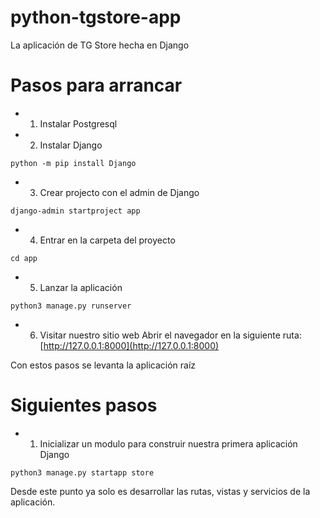 # python-tgstore-app
La aplicación de TG Store hecha en Django

# Pasos para arrancar
- 1. Instalar Postgresql
- 2. Instalar Django
```
python -m pip install Django
```
- 3. Crear projecto con el admin de Django
```
django-admin startproject app
```
- 4. Entrar en la carpeta del proyecto
```
cd app
```
- 5. Lanzar la aplicación
```
python3 manage.py runserver
```
- 6. Visitar nuestro sitio web
Abrir el navegador en la siguiente ruta:
[http://127.0.0.1:8000](http://127.0.0.1:8000)

Con estos pasos se levanta la aplicación raíz

# Siguientes pasos
- 1. Inicializar un modulo para construir nuestra primera aplicación Django
```
python3 manage.py startapp store
```
Desde este punto ya solo es desarrollar las rutas, vistas y servicios de la aplicación.